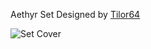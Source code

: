 Aethyr Set
Designed by [Tilor64](https://www.instagram.com/tilor64/?hl=en)
 
 ![Set Cover](https://github.com/Az-Neter/The-Game-of-Forms/blob/main/Cards/Aethyr/Idea%20-%20Time.png)
